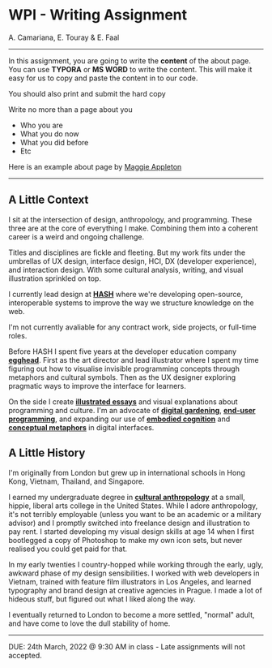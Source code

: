 # WPI - Writing Assignment

A. Camariana, E. Touray & E. Faal

---

In this assignment, you are going to write the **content** of the about page. You can use **TYPORA** or **MS WORD** to write the content. This will make it easy for us to copy and paste the content in to our code. 

You should also print and submit the hard copy

Write no more than a page about you

- Who you are
- What you do now
- What you did before
- Etc

Here is an example about page by [Maggie Appleton](https://maggieappleton.com/about)

---

## A Little Context

I sit at the intersection of design, anthropology, and programming. These three are at the core of everything I make. Combining them into a  coherent career is a weird and ongoing challenge.

Titles and  disciplines are fickle and fleeting. But my work fits under the  umbrellas of UX design, interface design, HCI, DX (developer  experience), and interaction design. With some cultural analysis,  writing, and visual illustration sprinkled on top.

I currently lead design at **[HASH](https://hash.ai)** where we're developing open-source, interoperable systems to improve the way we structure knowledge on the web.

I'm not currently avaliable for any contract work, side projects, or full-time roles.

Before HASH I spent five years at the developer education company  **[egghead](https://egghead.io)**. First as the art director and lead illustrator where I spent my time  figuring out how to visualise invisible programming concepts through  metaphors and cultural symbols. Then as the UX designer exploring  pragmatic ways to improve the interface for learners.

On the side I create **[illustrated essays](https://maggieappleton.com/essays)**  and visual explanations about programming and culture. I'm an advocate of **[digital gardening](https://maggieappleton.com/garden-history)**, **[end-user programming](https://en.wikipedia.org/wiki/End-user_development)**, and expanding our use of **[embodied cognition](https://en.wikipedia.org/wiki/Embodied_cognition)** and **[conceptual metaphors](https://en.wikipedia.org/wiki/Conceptual_metaphor)** in digital interfaces.



## A Little History

I'm originally from London but grew up in international schools in Hong Kong, Vietnam, Thailand, and Singapore.

I earned my undergraduate degree in **[cultural anthropology](https://en.wikipedia.org/wiki/Cultural_anthropology)**   at a small, hippie, liberal arts college in the United States. While I  adore anthropology, it's not terribly employable (unless you want to be  an academic or a military advisor) and I promptly switched into  freelance design and illustration to pay rent. I started developing my  visual design skills at age 14 when I first bootlegged a copy of  Photoshop to make my own icon sets, but never realised you could get  paid for that.

In my early twenties I country-hopped while working through the early, ugly, awkward phase of my design sensibilities. I  worked with web developers in Vietnam, trained with feature film  illustrators in Los Angeles, and learned typography and brand design at  creative agencies in Prague. I made a lot of hideous stuff, but figured  out what I liked along the way.

I eventually returned to London to become a more settled, "normal" adult, and have come to love the dull stability of home.



---

DUE: 24th March, 2022 @ 9:30 AM in class - Late assignments will not accepted.

